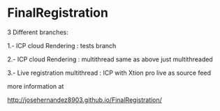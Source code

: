 FinalRegistration
=================

3 Different branches:
  
  1.- ICP cloud Rendering : tests branch
  
  2.- ICP cloud Rendering : multithread same as above just multithreaded
  
  3.- Live registration multithread : ICP with Xtion pro live as source feed
  
  
  more information at
  
  http://josehernandez8903.github.io/FinalRegistration/
